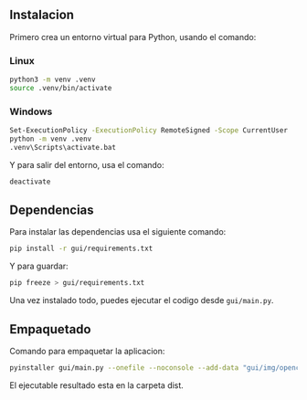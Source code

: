 ## Instalacion

Primero crea un entorno virtual para Python, usando el comando:

### Linux

```sh
python3 -m venv .venv
source .venv/bin/activate
```

### Windows

```sh
Set-ExecutionPolicy -ExecutionPolicy RemoteSigned -Scope CurrentUser
python -m venv .venv
.venv\Scripts\activate.bat
```

Y para salir del entorno, usa el comando:

```sh
deactivate
```

## Dependencias

Para instalar las dependencias usa el siguiente comando:

```sh
pip install -r gui/requirements.txt
```

Y para guardar:

```sh
pip freeze > gui/requirements.txt
```

Una vez instalado todo, puedes ejecutar el codigo desde `gui/main.py`.

## Empaquetado

Comando para empaquetar la aplicacion:

```sh
pyinstaller gui/main.py --onefile --noconsole --add-data "gui/img/openchat_logo.png:img" --add-data "gui/img/icon.png:img" --icon=gui/img/icon.ico --name OpenChat
```

El ejecutable resultado esta en la carpeta dist.